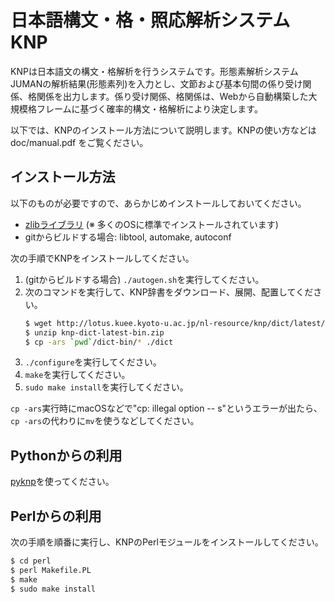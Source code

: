 # 日本語構文・格・照応解析システム KNP

KNPは日本語文の構文・格解析を行うシステムです。形態素解析システムJUMANの解析結果(形態素列)を入力とし、文節および基本句間の係り受け関係、格関係を出力します。係り受け関係、格関係は、Webから自動構築した大規模格フレームに基づく確率的構文・格解析により決定します。

以下では、KNPのインストール方法について説明します。KNPの使い方などは doc/manual.pdf をご覧ください。


## インストール方法

以下のものが必要ですので、あらかじめインストールしておいてください。

- [zlibライブラリ](http://zlib.net/) (※ 多くのOSに標準でインストールされています)
- gitからビルドする場合: libtool, automake, autoconf

次の手順でKNPをインストールしてください。

1. (gitからビルドする場合) `./autogen.sh`を実行してください。
1. 次のコマンドを実行して、KNP辞書をダウンロード、展開、配置してください。
    ```bash
    $ wget http://lotus.kuee.kyoto-u.ac.jp/nl-resource/knp/dict/latest/knp-dict-latest-bin.zip # ビルド済み辞書(2.6GB)
    $ unzip knp-dict-latest-bin.zip
    $ cp -ars `pwd`/dict-bin/* ./dict
    ```
1. `./configure`を実行してください。
1. `make`を実行してください。
1. `sudo make install`を実行してください。

`cp -ars`実行時にmacOSなどで"cp: illegal option -- s"というエラーが出たら、`cp -ars`の代わりに`mv`を使うなどしてください。

## Pythonからの利用

[pyknp](https://github.com/ku-nlp/pyknp)を使ってください。


## Perlからの利用

次の手順を順番に実行し、KNPのPerlモジュールをインストールしてください。

```bash
$ cd perl
$ perl Makefile.PL
$ make
$ sudo make install
```
